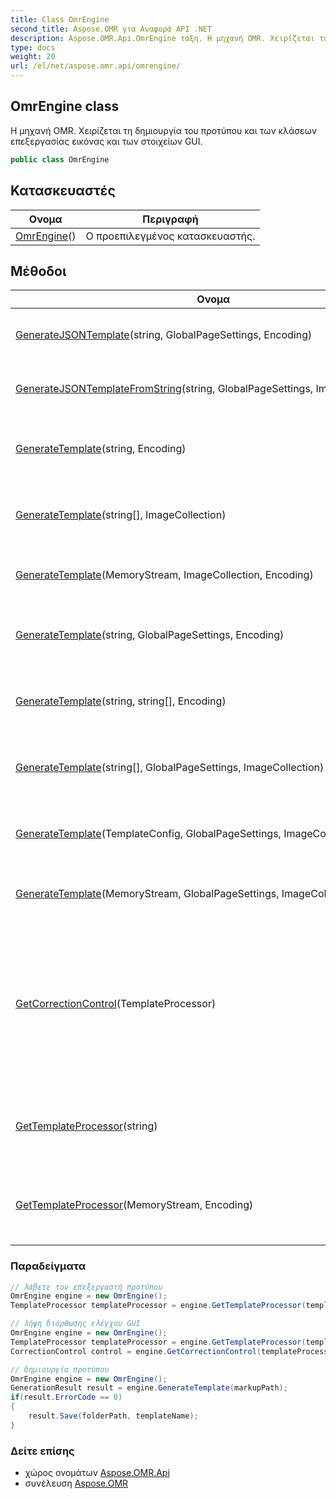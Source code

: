 ```yaml
---
title: Class OmrEngine
second_title: Aspose.OMR για Αναφορά API .NET
description: Aspose.OMR.Api.OmrEngine τάξη. Η μηχανή OMR. Χειρίζεται τη δημιουργία του προτύπου και των κλάσεων επεξεργασίας εικόνας και των στοιχείων GUI.
type: docs
weight: 20
url: /el/net/aspose.omr.api/omrengine/
---
```

## OmrEngine class

Η μηχανή OMR. Χειρίζεται τη δημιουργία του προτύπου και των κλάσεων επεξεργασίας εικόνας και των στοιχείων GUI.

```csharp
public class OmrEngine
```

## Κατασκευαστές

| Ονομα | Περιγραφή |
| --- | --- |
| [OmrEngine](omrengine/)() | Ο προεπιλεγμένος κατασκευαστής. |

## Μέθοδοι

| Ονομα | Περιγραφή |
| --- | --- |
| [GenerateJSONTemplate](../../aspose.omr.api/omrengine/generatejsontemplate/)(string, GlobalPageSettings, Encoding) | Δημιουργεί ένα πρότυπο (.omr) και μια εικόνα προτύπου με βάση το .json markup |
| [GenerateJSONTemplateFromString](../../aspose.omr.api/omrengine/generatejsontemplatefromstring/)(string, GlobalPageSettings, ImageCollection) | Δημιουργεί ένα πρότυπο (.omr) και μια εικόνα προτύπου με βάση το JSON markup |
| [GenerateTemplate](../../aspose.omr.api/omrengine/generatetemplate/#generatetemplate_5)(string, Encoding) | Δημιουργεί ένα πρότυπο (.omr) και μια εικόνα προτύπου με βάση το κείμενο markup |
| [GenerateTemplate](../../aspose.omr.api/omrengine/generatetemplate/#generatetemplate_6)(string[], ImageCollection) | Δημιουργεί ένα πρότυπο (.omr) και μια εικόνα προτύπου με βάση έναν πίνακα των γραμμών σήμανσης |
| [GenerateTemplate](../../aspose.omr.api/omrengine/generatetemplate/#generatetemplate_1)(MemoryStream, ImageCollection, Encoding) | Δημιουργεί ένα πρότυπο (.omr) και μια εικόνα προτύπου με βάση το MemoryStream |
| [GenerateTemplate](../../aspose.omr.api/omrengine/generatetemplate/#generatetemplate_3)(string, GlobalPageSettings, Encoding) | Δημιουργεί ένα πρότυπο (.omr) και μια εικόνα προτύπου με βάση το κείμενο markup |
| [GenerateTemplate](../../aspose.omr.api/omrengine/generatetemplate/#generatetemplate_4)(string, string[], Encoding) | Δημιουργεί ένα πρότυπο (.omr) και μια εικόνα προτύπου με βάση το κείμενο markup |
| [GenerateTemplate](../../aspose.omr.api/omrengine/generatetemplate/#generatetemplate_7)(string[], GlobalPageSettings, ImageCollection) | Δημιουργεί ένα πρότυπο (.omr) και μια εικόνα προτύπου με βάση έναν πίνακα των γραμμών σήμανσης |
| [GenerateTemplate](../../aspose.omr.api/omrengine/generatetemplate/#generatetemplate)(TemplateConfig, GlobalPageSettings, ImageCollection) | Δημιουργεί ένα πρότυπο (.omr) και μια εικόνα προτύπου με βάση το Template object |
| [GenerateTemplate](../../aspose.omr.api/omrengine/generatetemplate/#generatetemplate_2)(MemoryStream, GlobalPageSettings, ImageCollection, Encoding) | Δημιουργεί ένα πρότυπο (.omr) και μια εικόνα προτύπου με βάση το MemoryStream |
| [GetCorrectionControl](../../aspose.omr.api/omrengine/getcorrectioncontrol/)(TemplateProcessor) | Δημιουργεί το[`CorrectionControl`](../../aspose.omr.correctionui/correctioncontrol/) παράδειγμα που επιτρέπει την εργασία με OMR API χρησιμοποιώντας GUI. Takes[`TemplateProcessor`](../templateprocessor/) ως παράμετρος και λειτουργεί μόνο με εικόνες που έχουν δημιουργηθεί χρησιμοποιώντας καθορισμένο template |
| [GetTemplateProcessor](../../aspose.omr.api/omrengine/gettemplateprocessor/#gettemplateprocessor_1)(string) | Δημιουργεί το[`TemplateProcessor`](../templateprocessor/) παράδειγμα που επιτρέπει την εργασία με καθορισμένο πρότυπο. |
| [GetTemplateProcessor](../../aspose.omr.api/omrengine/gettemplateprocessor/#gettemplateprocessor)(MemoryStream, Encoding) | Δημιουργεί το[`TemplateProcessor`](../templateprocessor/) παράδειγμα που επιτρέπει την εργασία με καθορισμένο πρότυπο. |

### Παραδείγματα

```csharp
// λάβετε τον επεξεργαστή προτύπου
OmrEngine engine = new OmrEngine();
TemplateProcessor templateProcessor = engine.GetTemplateProcessor(templatePath);
```

```csharp
// λήψη διόρθωσης ελέγχου GUI
OmrEngine engine = new OmrEngine();
TemplateProcessor templateProcessor = engine.GetTemplateProcessor(templatePath);
CorrectionControl control = engine.GetCorrectionControl(templateProcessor);
```

```csharp
// δημιουργία προτύπου
OmrEngine engine = new OmrEngine();
GenerationResult result = engine.GenerateTemplate(markupPath);
if(result.ErrorCode == 0)
{
    result.Save(folderPath, templateName);
}
```

### Δείτε επίσης

* χώρος ονομάτων [Aspose.OMR.Api](../../aspose.omr.api/)
* συνέλευση [Aspose.OMR](../../)


